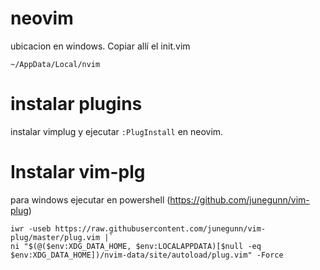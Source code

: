 # neovim

ubicacion en windows. Copiar allí el init.vim

    ~/AppData/Local/nvim

# instalar plugins 

instalar vimplug y ejecutar `:PlugInstall` en neovim.

# Instalar vim-plg

para windows ejecutar en powershell (https://github.com/junegunn/vim-plug)

    iwr -useb https://raw.githubusercontent.com/junegunn/vim-plug/master/plug.vim |`
    ni "$(@($env:XDG_DATA_HOME, $env:LOCALAPPDATA)[$null -eq $env:XDG_DATA_HOME])/nvim-data/site/autoload/plug.vim" -Force



